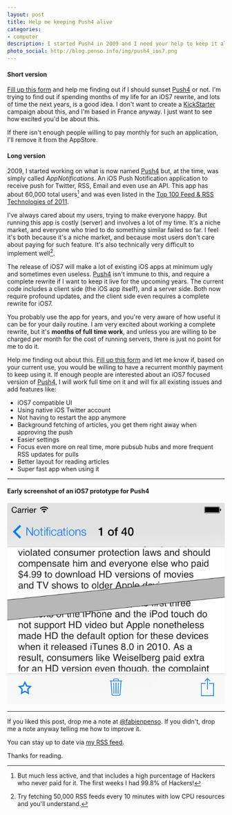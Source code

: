 ```yaml
--- 
layout: post
title: Help me keeping Push4 alive
categories: 
- computer
description: I started Push4 in 2009 and I need your help to keep it alive on the AppStore.
photo_social: http://blog.penso.info/img/push4_ios7.png
---
```


#### Short version

<a
href="https://docs.google.com/forms/d/1PNpQBckxJOMt9jpjC_hoDnypPiqaR6FWhwrUlKd2Msw/viewform"
target="_new">Fill up this form</a> and help me finding out if I should sunset
[Push4](http://2apn.com) or not. I'm trying to find out if spending months of
my life for an iOS7 rewrite, and lots of time the next years, is a good idea. I
don't want to create a [KickStarter](http://www.kickstarter.com/) campaign
about this, and I'm based in France anyway. I just want to see how excited
you'd be about this.

If there isn't enough people willing to pay monthly for such an application,
I'll remove it from the AppStore.

#### Long version

2009, I started working on what is now named [Push4](http://2apn.com) but, 
at the time, was simply called *AppNotifications*. An iOS Push Notification
application to receive push for Twitter, RSS, Email and even use an API. This
app has about 60,000 total users[^1] and was even listed in
the [Top 100 Feed & RSS Technologies of
2011](http://readwrite.com/2011/12/18/top_10_feed_rss_technologies_of_2011).

I've always cared about my users, trying to make everyone happy. But running
this app is costly (server) and involves a lot of my time. It's a niche market,
and everyone who tried to do something similar failed so far. I feel it's both
because it's a niche market, and because most users don't care about
paying for such feature. It's also technically very difficult to implement
well[^2].

The release of iOS7 will make a lot of existing iOS apps at minimum ugly and
sometimes even useless. [Push4](http://2apn.com) isn't immune to this, and
require a complete rewrite if I want to keep it live for the upcoming years.
The current code includes a client side (the iOS app itself), and a server
side. Both now require profound updates, and the client side even requires a
complete rewrite for iOS7. 

You probably use the app for years, and you're very aware of how useful it can
be for your daily routine. I am very excited about working a complete rewrite,
but it's **months of full time work**, and unless you are willing to be charged
per month for the cost of running servers, there is just no point for me to do
it.

Help me finding out about this. <a
href="https://docs.google.com/forms/d/1PNpQBckxJOMt9jpjC_hoDnypPiqaR6FWhwrUlKd2Msw/viewform" target="_new">Fill
up this form</a> and let me know if, based on your current use, you would be
willing to have a recurrent monthly payment to keep using it. If enough people
are interested about an iOS7 focused version of [Push4](http://2apn.com), I
will work full time on it and will fix all existing issues and add features
like:

* iOS7 compatible UI
* Using native iOS Twitter account
* Not having to restart the app anymore
* Background fetching of articles, you get them right away when approving the push
* Easier settings
* Focus even more on real time, more pubsub hubs and more frequent RSS updates for pulls
* Better layout for reading articles
* Super fast app when using it


* * * 

#### Early screenshot of an iOS7 prototype for Push4

![iOS7 screenshot](/img/push4_ios7.png)

* * * 

If you liked this post, drop me a note at
[@fabienpenso](http://twitter.com/fabienpenso). If you didn't, drop me a note
anyway telling me how to improve it.

You can stay up to date via [my RSS feed](/atom.xml).

Thanks for reading.

[^1]: But much less active, and that includes a high purcentage of Hackers who never paid for it. The first weeks I had 99.8% of Hackers!
[^2]: Try fetching 50,000 RSS feeds every 10 minutes with low CPU resources and you'll understand.
[^3]: I actually already [asked this](http://appnotifications.tumblr.com/post/42681775228/should-i-remove-push4-from-the-appstore-or-continue).
